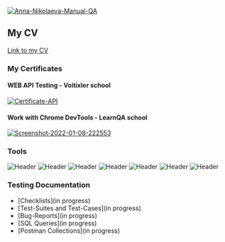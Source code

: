 [<a href="https://ibb.co/cJDHqrc"><img src="https://i.ibb.co/1Z85cmf/Anna-Nikolaeva-Manual-QA.png" alt="Anna-Nikolaeva-Manual-QA" border="0"></a>](https://www.linkedin.com/in/ann-nikolaeva19/)
## My CV
[Link to my CV](https://drive.google.com/file/d/1Vci11R71ozpzCGaVp_DWartFGALAbRCE/view?usp=sharing)

### My Certificates
#### WEB API Testing - Voitixler school
<a href="https://ibb.co/GnhwbNW"><img src="https://i.ibb.co/9cMXCSb/Certificate-API.png" alt="Certificate-API" border="0"></a>
#### Work with Chrome DevTools - LearnQA school
<a href="https://ibb.co/8KYyph5"><img src="https://i.ibb.co/C1PjZr7/Screenshot-2022-01-08-222553.png" alt="Screenshot-2022-01-08-222553" border="0"></a>

### Tools
![Header](https://img.shields.io/badge/Jira-090909?style=for-the-badge&logo=jira&logoColor=136be1)
![Header](https://img.shields.io/badge/Postman-090909?style=for-the-badge&logo=postman&logoColor=f76935)
![Header](https://img.shields.io/badge/Swagger-090909?style=for-the-badge&logo=swagger&logoColor=7ede2b)
![Header](https://img.shields.io/badge/Figma-090909?style=for-the-badge&logo=figma&logoColor=7d5fa6)
![Header](https://img.shields.io/badge/Jenkins-090909?style=for-the-badge&logo=jenkins&logoColor=f7f7f7)
![Header](https://img.shields.io/badge/DevTools-090909?style=for-the-badge&logo=googlechrome&logoColor=2674f2)
![Header](https://img.shields.io/badge/TestRail-090909?style=for-the-badge&logo=&logoColor=71b556)


### Testing Documentation

- [Checklists](in progress)
- [Test-Suites and Test-Cases](in progress)
- [Bug-Reports](in progress)
- [SQL Queries](in progress)
- [Postman Collections](in progress)
